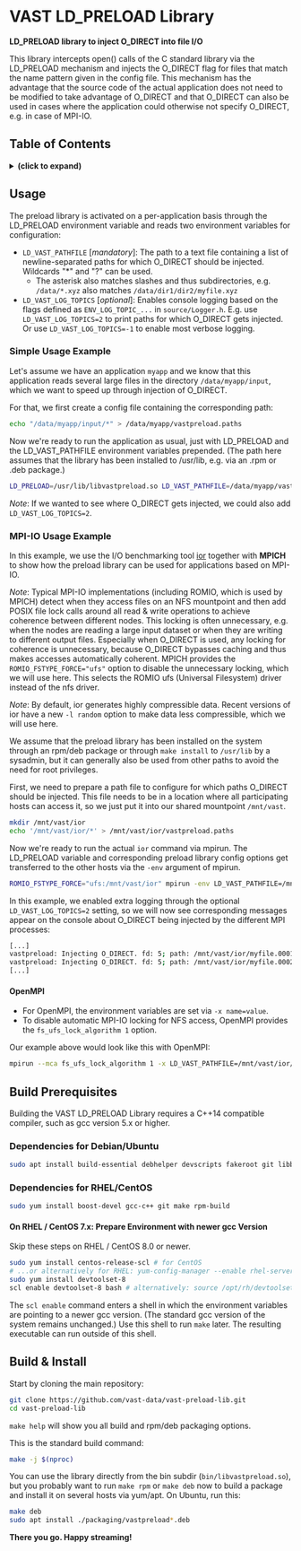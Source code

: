 # VAST LD_PRELOAD Library

**LD_PRELOAD library to inject O_DIRECT into file I/O**

This library intercepts open() calls of the C standard library via the LD_PRELOAD mechanism and injects the O_DIRECT flag for files that match the name pattern given in the config file. This mechanism has the advantage that the source code of the actual application does not need to be modified to take advantage of O_DIRECT and that O_DIRECT can also be used in cases where the application could otherwise not specify O_DIRECT, e.g. in case of MPI-IO.

## Table of Contents

<details>
  <summary><b>(click to expand)</b></summary>

- [Usage](#usage)
  - [Simple Usage Example](#simple-usage-example)
  - [MPI-IO Usage Example](#mpi-io-usage-example)
    - [OpenMPI](#openmpi)
- [Build Prerequisites](#build-prerequisites)
  - [Dependencies for Debian/Ubuntu](#dependencies-for-debian-ubuntu)
  - [Dependencies for RHEL/CentOS](#dependencies-for-rhel-centos)
- [Build & Install](#build-install)

</details>

## Usage

The preload library is activated on a per-application basis through the LD_PRELOAD environment variable and reads two environment variables for configuration:

- `LD_VAST_PATHFILE` [*mandatory*]:
  The path to a text file containing a list of newline-separated paths for which O_DIRECT should be injected. Wildcards "*" and "?" can be used.
  - The asterisk also matches slashes and thus subdirectories, e.g. `/data/*.xyz` also matches `/data/dir1/dir2/myfile.xyz`
- `LD_VAST_LOG_TOPICS` [*optional*]:
  Enables console logging based on the flags defined as `ENV_LOG_TOPIC_...` in `source/Logger.h`. E.g.  use `LD_VAST_LOG_TOPICS=2` to print paths for which O_DIRECT gets injected. Or use `LD_VAST_LOG_TOPICS=-1` to enable most verbose logging.

### Simple Usage Example

Let's assume we have an application `myapp` and we know that this application reads several large files in the directory `/data/myapp/input`, which we want to speed up through injection of O_DIRECT.

For that, we first create a config file containing the corresponding path:

```bash
echo "/data/myapp/input/*" > /data/myapp/vastpreload.paths
```

Now we're ready to run the application as usual, just with LD_PRELOAD and the LD_VAST_PATHFILE environment variables prepended. (The path here assumes that the library has been installed to /usr/lib, e.g. via an .rpm or .deb package.)

```bash
LD_PRELOAD=/usr/lib/libvastpreload.so LD_VAST_PATHFILE=/data/myapp/vastpreload.paths ./myapp`
```

*Note*: If we wanted to see where O_DIRECT gets injected, we could also add `LD_VAST_LOG_TOPICS=2`.

### MPI-IO Usage Example

In this example, we use the I/O benchmarking tool [ior](https://github.com/hpc/ior/) together with **MPICH** to show how the preload library can be used for applications based on MPI-IO.

*Note*: Typical MPI-IO implementations (including ROMIO, which is used by MPICH) detect when they access files on an NFS mountpoint and then add POSIX file lock calls around all read & write operations to achieve coherence between different nodes. This locking is often unnecessary, e.g. when the nodes are reading a large input dataset or when they are writing to different output files.
Especially when O_DIRECT is used, any locking for coherence is unnecessary, because O_DIRECT bypasses caching and thus makes accesses automatically coherent.
MPICH provides the `ROMIO_FSTYPE_FORCE="ufs"` option to disable the unnecessary locking, which we will use here. This selects the ROMIO ufs (Universal Filesystem) driver instead of the nfs driver.

*Note*: By default, ior generates highly compressible data. Recent versions of ior have a new `-l random` option to make data less compressible, which we will use here.

We assume that the preload library has been installed on the system through an rpm/deb package or through `make install` to `/usr/lib` by a sysadmin, but it can generally also be used from other paths to avoid the need for root privileges.

First, we need to prepare a path file to configure for which paths O_DIRECT should be injected. This file needs to be in a location where all participating hosts can access it, so we just put it into our shared mountpoint `/mnt/vast`.

```bash
mkdir /mnt/vast/ior
echo '/mnt/vast/ior/*' > /mnt/vast/ior/vastpreload.paths
```

Now we're ready to run the actual `ior` command via mpirun. The LD_PRELOAD variable and corresponding preload library config options get transferred to the other hosts via the `-env` argument of mpirun.

```bash
ROMIO_FSTYPE_FORCE="ufs:/mnt/vast/ior" mpirun -env LD_VAST_PATHFILE=/mnt/vast/ior/vastpreload.paths -env LD_PRELOAD=/usr/lib/libvastpreload.so -env LD_VAST_LOG_TOPICS=2 --hostfile myhosts -np 16 ./ior -w -r -i 1 -t 1m -b 2g -g -k -K -F -l random -o /mnt/vast/ior/myfile -a MPIIO
```

In this example, we enabled extra logging through the optional `LD_VAST_LOG_TOPICS=2` setting, so we will now see corresponding messages appear on the console about O_DIRECT being injected by the different MPI processes:

```bash
[...]
vastpreload: Injecting O_DIRECT. fd: 5; path: /mnt/vast/ior/myfile.0001
vastpreload: Injecting O_DIRECT. fd: 5; path: /mnt/vast/ior/myfile.0002
[...]
```

#### OpenMPI

- For OpenMPI, the environment variables are set via `-x name=value`.
- To disable automatic MPI-IO locking for NFS access, OpenMPI provides the `fs_ufs_lock_algorithm 1` option.

Our example above would look like this with OpenMPI:

```bash
mpirun --mca fs_ufs_lock_algorithm 1 -x LD_VAST_PATHFILE=/mnt/vast/ior/vastpreload.paths -x LD_PRELOAD=/usr/lib/libvastpreload.so -x LD_VAST_LOG_TOPICS=2 --hostfile myhosts -np 16 ./ior -w -r -i 1 -t 1m -b 2g -g -k -K -F -l random -o /mnt/vast/ior/myfile -a MPIIO
```

## Build Prerequisites

Building the VAST LD_PRELOAD Library requires a C++14 compatible compiler, such as gcc version 5.x or higher.

### Dependencies for Debian/Ubuntu

```bash
sudo apt install build-essential debhelper devscripts fakeroot git libboost-filesystem-dev lintian
```

### Dependencies for RHEL/CentOS

```bash
sudo yum install boost-devel gcc-c++ git make rpm-build
```

#### On RHEL / CentOS 7.x: Prepare Environment with newer gcc Version

Skip these steps on RHEL / CentOS 8.0 or newer.

```bash
sudo yum install centos-release-scl # for CentOS
# ...or alternatively for RHEL: yum-config-manager --enable rhel-server-rhscl-7-rpms
sudo yum install devtoolset-8
scl enable devtoolset-8 bash # alternatively: source /opt/rh/devtoolset-8/enable
```

The `scl enable` command enters a shell in which the environment variables are pointing to a newer gcc version. (The standard gcc version of the system remains unchanged.) Use this shell to run `make` later. The resulting executable can run outside of this shell.

## Build & Install

Start by cloning the main repository:

```bash
git clone https://github.com/vast-data/vast-preload-lib.git
cd vast-preload-lib
```

`make help` will show you all build and rpm/deb packaging options.

This is the standard build command:

```bash
make -j $(nproc)
```

You can use the library directly from the bin subdir (`bin/libvastpreload.so`), but you probably want to run `make rpm` or `make deb` now to build a package and install it on several hosts via yum/apt. On Ubuntu, run this:

```bash
make deb
sudo apt install ./packaging/vastpreload*.deb
```

**There you go. Happy streaming!**
